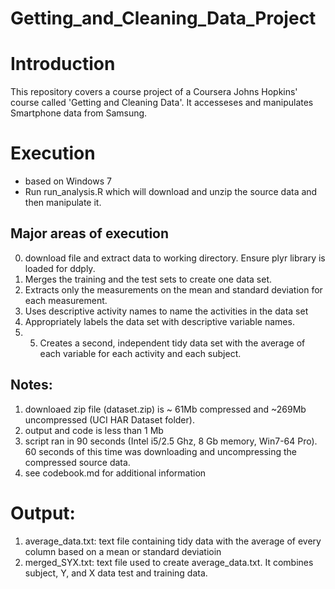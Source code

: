 Getting_and_Cleaning_Data_Project
=================================
# Introduction
This repository covers a course project of a Coursera Johns Hopkins' course called 'Getting and Cleaning Data'.  It accesseses and manipulates Smartphone data from Samsung.


# Execution 
- based on Windows 7
- Run run_analysis.R which will download and unzip the source data and then manipulate it.

## Major areas of execution
0. download file and extract data to working directory. Ensure plyr library is loaded for ddply.
1. Merges the training and the test sets to create one data set. 
2. Extracts only the measurements on the mean and standard deviation for each measurement. 
3. Uses descriptive activity names to name the activities in the data set
4. Appropriately labels the data set with descriptive variable names. 	
5. 5. Creates a second, independent tidy data set with the average of each variable for each activity and each subject.

## Notes: 
1. downloaed zip file (dataset.zip) is ~ 61Mb compressed and ~269Mb uncompressed (UCI HAR Dataset folder).
2. output and code is less than 1 Mb
3. script ran in 90 seconds (Intel i5/2.5 Ghz, 8 Gb memory, Win7-64 Pro).  60 seconds of this time was downloading and uncompressing the compressed source data.
4. see codebook.md for additional information
	
# Output: 
1. average_data.txt: text file containing tidy data with the average of every column based on a mean or standard deviatioin
2. merged_SYX.txt: text file used to create average_data.txt.  It combines subject, Y, and X data test and training data.
